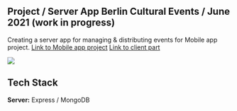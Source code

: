 ## Project / Server App Berlin Cultural Events / June 2021 (work in progress)
Creating a server app for managing & distributing events for Mobile app project.
[Link to Mobile app project](https://github.com/in-roma/events-mobile-app/tree/main/eventsMobileApp)
[Link to client part](https://github.com/in-roma/events-mobile-app/tree/main/eventsadminapp)


![](project.gif)



## Tech Stack

**Server:** Express / MongoDB
  